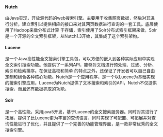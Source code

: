 #### Nutch

由Java实现，开放源代码的web搜索引擎。主要用于收集网页数据，然后对其进行分析，建立索引以提供相应的接口来对其网页数据进行查询的一套工具。底层使用了Hadoop来做分布式计算 于存储，索引使用了Solr分布式索引框架来做，Solr是一个开源的全文索引框架，从Nutch1.3开始，其集成了这个索引架构。

#### Lucene

是一个Java高性能全文搜索引擎工具包，可以方便的嵌入到各种实际应用中实现全文索引搜索功能。他提供了一系列API，能够对文档进行预处理、过滤、分析、索引和检索排序。在保证高校和简单 的特点之外，还保证了开发者可以自己自由定制和组合各种核心功能。Nutch是一个应用程序，是一个以Lucene为基础实现的搜索引擎应用，Lucene为Nutch提供了文本搜索和索引的API，Nutch不仅提供搜索，而且还有数据抓取的功能。

#### Solr

是一个高性能，采用java5开发，基于Lucene的全文搜索服务器。同时对其进行了拓展，提供了比Lucene更为丰富的查询语言，同时实现了可配置、可拓展并对查询性能进行了优化，并且提供了一个完善的功能管理界面，是一款非常优秀的全文搜索引擎。

